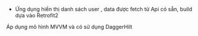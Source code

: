 - Ứng dụng hiển thị danh sách user , data được fetch từ Api có sẵn, build dựa vào Retrofit2

Áp dụng mô hình MVVM và có sử dụng DaggerHilt 
